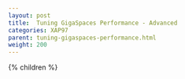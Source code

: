 ```yaml
---
layout: post
title:  Tuning GigaSpaces Performance - Advanced
categories: XAP97
parent: tuning-gigaspaces-performance.html
weight: 200
---
```


{% children %}
